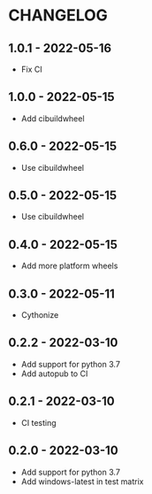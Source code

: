 CHANGELOG
=========

1.0.1 - 2022-05-16
------------------

- Fix CI

1.0.0 - 2022-05-15
------------------

- Add cibuildwheel

0.6.0 - 2022-05-15
------------------

- Use cibuildwheel

0.5.0 - 2022-05-15
------------------

- Use cibuildwheel

0.4.0 - 2022-05-15
------------------

- Add more platform wheels

0.3.0 - 2022-05-11
------------------

- Cythonize

0.2.2 - 2022-03-10
------------------

- Add support for python 3.7
- Add autopub to CI

0.2.1 - 2022-03-10
------------------

- CI testing

0.2.0 - 2022-03-10
------------------

- Add support for python 3.7
- Add windows-latest in test matrix

